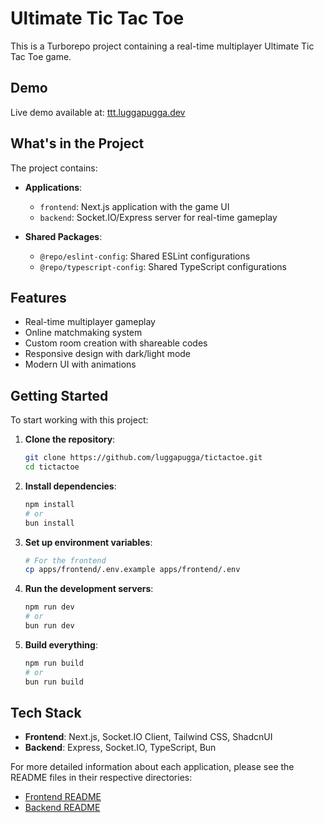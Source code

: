 # Ultimate Tic Tac Toe

This is a Turborepo project containing a real-time multiplayer Ultimate Tic Tac Toe game.

## Demo

Live demo available at: [ttt.luggapugga.dev](https://ttt.luggapugga.dev)

## What's in the Project

The project contains:

- **Applications**:

  - `frontend`: Next.js application with the game UI
  - `backend`: Socket.IO/Express server for real-time gameplay

- **Shared Packages**:
  - `@repo/eslint-config`: Shared ESLint configurations
  - `@repo/typescript-config`: Shared TypeScript configurations

## Features

- Real-time multiplayer gameplay
- Online matchmaking system
- Custom room creation with shareable codes
- Responsive design with dark/light mode
- Modern UI with animations

## Getting Started

To start working with this project:

1. **Clone the repository**:

   ```sh
   git clone https://github.com/luggapugga/tictactoe.git
   cd tictactoe
   ```

2. **Install dependencies**:

   ```sh
   npm install
   # or
   bun install
   ```

3. **Set up environment variables**:

   ```sh
   # For the frontend
   cp apps/frontend/.env.example apps/frontend/.env
   ```

4. **Run the development servers**:

   ```sh
   npm run dev
   # or
   bun run dev
   ```

5. **Build everything**:
   ```sh
   npm run build
   # or
   bun run build
   ```

## Tech Stack

- **Frontend**: Next.js, Socket.IO Client, Tailwind CSS, ShadcnUI
- **Backend**: Express, Socket.IO, TypeScript, Bun

For more detailed information about each application, please see the README files in their respective directories:

- [Frontend README](apps/frontend/README.md)
- [Backend README](apps/backend/README.md)

